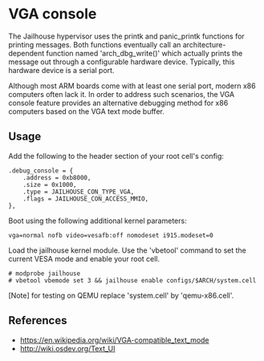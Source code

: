 VGA console
===========

The Jailhouse hypervisor uses the printk and panic_printk functions for
printing messages. Both functions eventually call an architecture-dependent
function named 'arch_dbg_write()' which actually prints the message out
through a configurable hardware device. Typically, this hardware device
is a serial port.

Although most ARM boards come with at least one serial port, modern x86
computers often lack it. In order to address such scenarios, the VGA console
feature provides an alternative debugging method for x86 computers based on
the VGA text mode buffer.


Usage
-----

Add the following to the header section of your root cell's config:

    .debug_console = {
        .address = 0xb8000,
        .size = 0x1000,
        .type = JAILHOUSE_CON_TYPE_VGA,
        .flags = JAILHOUSE_CON_ACCESS_MMIO,
    },

Boot using the following additional kernel parameters:

    vga=normal nofb video=vesafb:off nomodeset i915.modeset=0

Load the jailhouse kernel module. Use the 'vbetool' command to set the
current VESA mode and enable your root cell.

    # modprobe jailhouse
    # vbetool vbemode set 3 && jailhouse enable configs/$ARCH/system.cell

[Note] for testing on QEMU replace 'system.cell' by 'qemu-x86.cell'.


References
----------

- https://en.wikipedia.org/wiki/VGA-compatible_text_mode
- http://wiki.osdev.org/Text_UI
